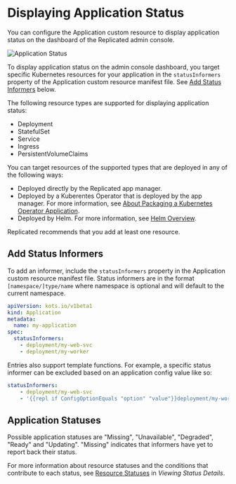 # Displaying Application Status

You can configure the Application custom resource to display application status on the dashboard of the Replicated admin console.

![Application Status](/images/kotsadm-dashboard-appstatus.png)

To display application status on the admin console dashboard, you target specific Kubernetes resources for your application in the `statusInformers` property of the Application custom resource manifest file. See [Add Status Informers](#add-status-informers) below.

The following resource types are supported for displaying application status:

* Deployment
* StatefulSet
* Service
* Ingress
* PersistentVolumeClaims

You can target resources of the supported types that are deployed in any of the following ways:

* Deployed directly by the Replicated app manager.
* Deployed by a Kuberentes Operator that is deployed by the app manager. For more information, see [About Packaging a Kubernetes Operator Application](operator-packaging-about).
* Deployed by Helm. For more information, see [Helm Overview](helm-overview).

Replicated recommends that you add at least one resource.

## Add Status Informers

To add an informer, include the `statusInformers` property in the Application custom resource manifest file.
Status informers are in the format `[namespace/]type/name` where namespace is optional and will default to the current namespace.

```yaml
apiVersion: kots.io/v1beta1
kind: Application
metadata:
  name: my-application
spec:
  statusInformers:
    - deployment/my-web-svc
    - deployment/my-worker
```

Entries also support template functions.
For example, a specific status informer can be excluded based on an application config value like so:

```yaml
statusInformers:
    - deployment/my-web-svc
    - '{{repl if ConfigOptionEquals "option" "value"}}deployment/my-worker{{repl else}}{{repl end}}'
```

## Application Statuses

Possible application statuses are "Missing", "Unavailable", "Degraded", "Ready" and "Updating". "Missing" indicates that informers have yet to report back their status.

For more information about resource statuses and the conditions that contribute to each status, see [Resource Statuses](../enterprise/status-viewing-details#resource-statuses) in _Viewing Status Details_.
